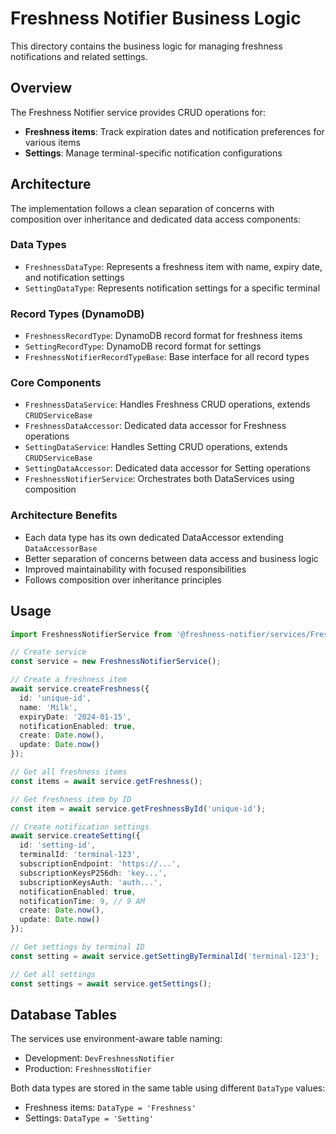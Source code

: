 # Freshness Notifier Business Logic

This directory contains the business logic for managing freshness notifications and related settings.

## Overview

The Freshness Notifier service provides CRUD operations for:
- **Freshness items**: Track expiration dates and notification preferences for various items
- **Settings**: Manage terminal-specific notification configurations

## Architecture

The implementation follows a clean separation of concerns with composition over inheritance and dedicated data access components:

### Data Types
- `FreshnessDataType`: Represents a freshness item with name, expiry date, and notification settings
- `SettingDataType`: Represents notification settings for a specific terminal

### Record Types (DynamoDB)
- `FreshnessRecordType`: DynamoDB record format for freshness items
- `SettingRecordType`: DynamoDB record format for settings
- `FreshnessNotifierRecordTypeBase`: Base interface for all record types

### Core Components
- `FreshnessDataService`: Handles Freshness CRUD operations, extends `CRUDServiceBase`
- `FreshnessDataAccessor`: Dedicated data accessor for Freshness operations
- `SettingDataService`: Handles Setting CRUD operations, extends `CRUDServiceBase`
- `SettingDataAccessor`: Dedicated data accessor for Setting operations
- `FreshnessNotifierService`: Orchestrates both DataServices using composition

### Architecture Benefits
- Each data type has its own dedicated DataAccessor extending `DataAccessorBase`
- Better separation of concerns between data access and business logic
- Improved maintainability with focused responsibilities
- Follows composition over inheritance principles

## Usage

```typescript
import FreshnessNotifierService from '@freshness-notifier/services/FreshnessNotifierService';

// Create service
const service = new FreshnessNotifierService();

// Create a freshness item
await service.createFreshness({
  id: 'unique-id',
  name: 'Milk',
  expiryDate: '2024-01-15',
  notificationEnabled: true,
  create: Date.now(),
  update: Date.now()
});

// Get all freshness items
const items = await service.getFreshness();

// Get freshness item by ID
const item = await service.getFreshnessById('unique-id');

// Create notification settings
await service.createSetting({
  id: 'setting-id',
  terminalId: 'terminal-123',
  subscriptionEndpoint: 'https://...',
  subscriptionKeysP256dh: 'key...',
  subscriptionKeysAuth: 'auth...',
  notificationEnabled: true,
  notificationTime: 9, // 9 AM
  create: Date.now(),
  update: Date.now()
});

// Get settings by terminal ID
const setting = await service.getSettingByTerminalId('terminal-123');

// Get all settings
const settings = await service.getSettings();
```

## Database Tables

The services use environment-aware table naming:
- Development: `DevFreshnessNotifier`
- Production: `FreshnessNotifier`

Both data types are stored in the same table using different `DataType` values:
- Freshness items: `DataType = 'Freshness'`
- Settings: `DataType = 'Setting'`